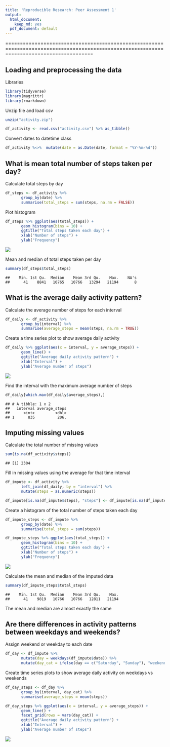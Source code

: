 ```yaml
---
title: 'Reproducible Research: Peer Assessment 1'
output:
  html_document:
    keep_md: yes
  pdf_document: default
---
```

==========================================================================================================================================

## Loading and preprocessing the data

Libraries

```r
library(tidyverse)
library(magrittr)
library(rmarkdown)
```

Unzip file and load csv

```r
unzip("activity.zip")

df_activity <- read.csv("activity.csv") %>% as_tibble()
```

Convert dates to datetime class

```r
df_activity %<>%  mutate(date = as.Date(date, format = "%Y-%m-%d"))
```

## What is mean total number of steps taken per day?

Calculate total steps by day

```r
df_steps <- df_activity %>% 
       group_by(date) %>% 
       summarise(total_steps = sum(steps, na.rm = FALSE))
```

Plot histogram

```r
df_steps %>% ggplot(aes(total_steps)) +
       geom_histogram(bins = 10) +
       ggtitle("Total steps taken each day") +
       xlab("Number of steps") +
       ylab("Frequency")
```

![](PA1_template_files/figure-html/hist-1.png)<!-- -->
     
Mean and median of total steps taken per day      

```r
summary(df_steps$total_steps)
```

```
##    Min. 1st Qu.  Median    Mean 3rd Qu.    Max.    NA's 
##      41    8841   10765   10766   13294   21194       8
```

## What is the average daily activity pattern?

Calculate the average number of steps for each interval

```r
df_daily <- df_activity %>%
       group_by(interval) %>% 
       summarise(average_steps = mean(steps, na.rm = TRUE))
```

Create a time series plot to show average daily activity

```r
df_daily %>% ggplot(aes(x = interval, y = average_steps)) +
       geom_line() +
       ggtitle("Average daily activity pattern") +
       xlab("Interval") +
       ylab("Average number of steps")
```

![](PA1_template_files/figure-html/plot_avg-1.png)<!-- -->

Find the interval with the maximum average number of steps

```r
df_daily[which.max(df_daily$average_steps),]
```

```
## # A tibble: 1 x 2
##   interval average_steps
##      <int>         <dbl>
## 1      835          206.
```

## Imputing missing values

Calculate the total number of missing values

```r
sum(is.na(df_activity$steps))
```

```
## [1] 2304
```

Fill in missing values using the average for that time interval

```r
df_impute <- df_activity %>% 
       left_join(df_daily, by = "interval") %>% 
       mutate(steps = as.numeric(steps))

df_impute[is.na(df_impute$steps), "steps"] <- df_impute[is.na(df_impute$steps), "average_steps"]
```

Create a histogram of the total number of steps taken each day

```r
df_impute_steps <- df_impute %>%
       group_by(date) %>% 
       summarise(total_steps = sum(steps))

df_impute_steps %>% ggplot(aes(total_steps)) +
       geom_histogram(bins = 10) +
       ggtitle("Total steps taken each day") +
       xlab("Number of steps") +
       ylab("Frequency")
```

![](PA1_template_files/figure-html/hist_imp-1.png)<!-- -->

Calculate the mean and median of the imputed data

```r
summary(df_impute_steps$total_steps)
```

```
##    Min. 1st Qu.  Median    Mean 3rd Qu.    Max. 
##      41    9819   10766   10766   12811   21194
```
The mean and median are almost exactly the same

## Are there differences in activity patterns between weekdays and weekends?

Assign weekend or weekday to each date

```r
df_day <- df_impute %>% 
       mutate(day = weekdays(df_impute$date)) %>% 
       mutate(day_cat = ifelse(day == c("Saturday", "Sunday"), "weekend", "weekday"))
```

Create time series plots to show average daily activity on weekdays vs weekends

```r
df_day_steps <- df_day %>% 
       group_by(interval, day_cat) %>% 
       summarise(average_steps = mean(steps))

df_day_steps %>% ggplot(aes(x = interval, y = average_steps)) +
       geom_line() +
       facet_grid(rows = vars(day_cat)) +
       ggtitle("Average daily activity pattern") +
       xlab("Interval") +
       ylab("Average number of steps")
```

![](PA1_template_files/figure-html/time_series_cat-1.png)<!-- -->




